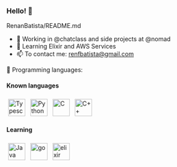 ### Hello! 👋

<!--
**RenanBatista/RenanBatista** is a ✨ _special_ ✨ repository because its `README.md` (this file) appears on your GitHub profile.

Here are some ideas to get you started:
-->
 RenanBatista/README.md

- :construction_worker: Working in @chatclass and side projects at @nomad
- 🌱 Learning Elixir and AWS Services
- 📫 To contact me: renfbatista@gmail.com

🧰 Programming languages:

#### Known languages
<p>
<img src="https://upload.wikimedia.org/wikipedia/commons/thumb/4/4c/Typescript_logo_2020.svg/1200px-Typescript_logo_2020.svg.png" alt="Typescript" height="40" style="vertical-align:top; margin:4px">
<img src="https://renanbatista.dev/static/media/python-original.97a72db0.svg" alt="Python" height="40" style="vertical-align:top; margin:4px">
<img src="https://renanbatista.dev/static/media/c-original.ac1d78d7.svg" alt="C" height="40" style="vertical-align:top; margin:4px">
<img src="https://renanbatista.dev/static/media/cplusplus-original.d0813025.svg" alt="C++" height="40" style="vertical-align:top; margin:4px">
</p> 

#### Learning

<p>
<img src="https://seeklogo.com/images/J/java-logo-7F8B35BAB3-seeklogo.com.png" alt="Java" height="40" style="vertical-align:top; margin:4px">
<img src="https://blog.golang.org/lib/godoc/images/go-logo-blue.svg" alt="go" height="40" style="vertical-align:top; margin:4px">
<img src="https://elixir-lang.org/images/logo/logo.png" alt="elixir" height="40" style="vertical-align:top; margin:4px">
</p>
<!--
![Top Langs](https://github-readme-stats.vercel.app/api/top-langs/?username=RenanBatista&theme=buefy)

